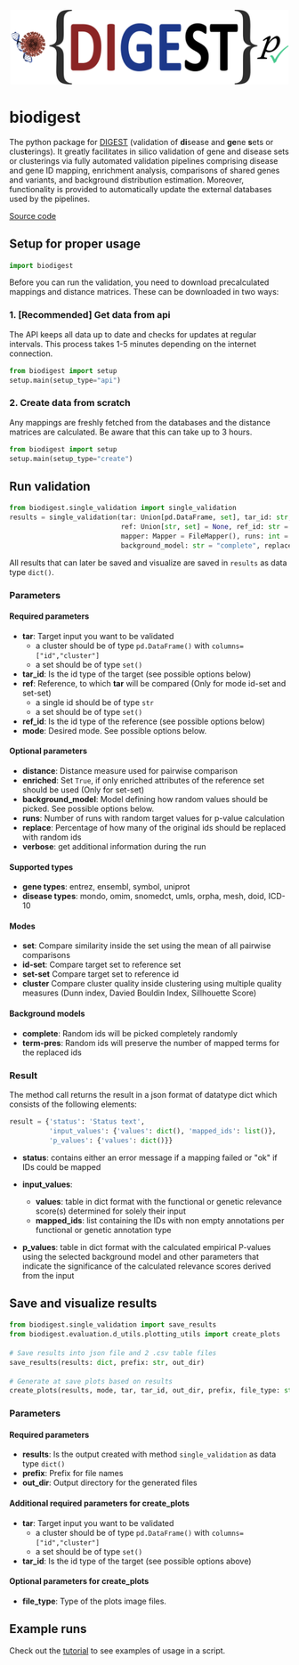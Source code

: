 <p align="center">
  <img alt="DIGEST Logo" src="https://github.com/bionetslab/digest/blob/main/digest_logo.png?raw=true" width="500" />
</p>

# biodigest
The python package for [DIGEST](https://digest-validation.net/) (validation of **di**sease and **ge**ne **s**ets or clus**t**erings). It greatly facilitates in silico validation of gene and disease sets or clusterings via fully automated validation pipelines comprising disease and gene ID mapping, enrichment
analysis, comparisons of shared genes and variants, and background distribution estimation. Moreover, functionality is provided to automatically update the external databases used by the pipelines.

[Source code](https://github.com/bionetslab/digest)

## Setup for proper usage
```python
import biodigest
```

Before you can run the validation, you need to download precalculated mappings and distance matrices. These can be downloaded in two ways:
### 1. [Recommended] Get data from api
The API keeps all data up to date and checks for updates at regular intervals. This process takes 1-5 minutes depending on the internet connection.
```python
from biodigest import setup
setup.main(setup_type="api")
```
### 2. Create data from scratch
Any mappings are freshly fetched from the databases and the distance matrices are calculated. Be aware that this can take up to 3 hours. 
```python
from biodigest import setup
setup.main(setup_type="create")
```

## Run validation
```python
from biodigest.single_validation import single_validation
results = single_validation(tar: Union[pd.DataFrame, set], tar_id: str, mode: str, distance: str = "jaccard",
                            ref: Union[str, set] = None, ref_id: str = None, enriched: bool = False,
                            mapper: Mapper = FileMapper(), runs: int = config.NUMBER_OF_RANDOM_RUNS,
                            background_model: str = "complete", replace=100, verbose: bool = False)
```
All results that can later be saved and visualize are saved in `results` as data type `dict()`.
### Parameters
#### Required parameters
- **tar**: Target input you want to be validated
  - a cluster should be of type `pd.DataFrame()` with `columns=["id","cluster"]`
  - a set should be of type `set()`
- **tar_id**: Is the id type of the target (see possible options below)
- **ref**: Reference, to which **tar** will be compared (Only for mode id-set and set-set) 
  - a single id should be of type `str`
  - a set should be of type `set()`
- **ref_id**: Is the id type of the reference (see possible options below)
- **mode**: Desired mode. See possible options below.
#### Optional parameters
- **distance**: Distance measure used for pairwise comparison
- **enriched**: Set `True`, if only enriched attributes of the reference set should be used (Only for set-set)
- **background_model**: Model defining how random values should be picked. See possible options below.
- **runs**: Number of runs with random target values for p-value calculation
- **replace**: Percentage of how many of the original ids should be replaced with random ids
- **verbose**: get additional information during the run
#### Supported types
- **gene types**: entrez, ensembl, symbol, uniprot
- **disease types**: mondo, omim, snomedct, umls, orpha, mesh, doid, ICD-10
#### Modes
- **set**: Compare similarity inside the set using the mean of all pairwise comparisons
- **id-set**: Compare target set to reference set
- **set-set** Compare target set to reference id
- **cluster** Compare cluster quality inside clustering using multiple quality measures (Dunn index, Davied Bouldin Index, Sillhouette Score)
#### Background models
- **complete**: Random ids will be picked completely randomly
- **term-pres**: Random ids will preserve the number of mapped terms for the replaced ids
### Result
The method call returns the result in a json format of datatype dict which consists of 
the following elements:
```python
result = {'status': 'Status text',
          'input_values': {'values': dict(), 'mapped_ids': list()}, 
          'p_values': {'values': dict()}}
```
- **status**: contains either an error message if a mapping failed or "ok" if IDs could be mapped
- **input_values**:
  - **values**: table in dict format with the functional or genetic relevance score(s) determined for solely their input
  - **mapped_ids**: list containing the IDs with non empty annotations per functional or genetic annotation type
  
- **p_values**: table in dict format with the calculated empirical P-values using the selected background model and other parameters that indicate the significance of the calculated relevance scores derived from the input
## Save and visualize results
```python
from biodigest.single_validation import save_results
from biodigest.evaluation.d_utils.plotting_utils import create_plots

# Save results into json file and 2 .csv table files
save_results(results: dict, prefix: str, out_dir)

# Generate at save plots based on results
create_plots(results, mode, tar, tar_id, out_dir, prefix, file_type: str = "pdf")
```
### Parameters
#### Required parameters
- **results**: Is the output created with method `single_validation` as data type `dict()`
- **prefix**: Prefix for file names
- **out_dir**: Output directory for the generated files
#### Additional required parameters for create_plots
- **tar**: Target input you want to be validated
  - a cluster should be of type `pd.DataFrame()` with `columns=["id","cluster"]`
  - a set should be of type `set()`
- **tar_id**: Is the id type of the target (see possible options above)
#### Optional parameters for create_plots
- **file_type**: Type of the plots image files.
## Example runs
Check out the [tutorial](https://github.com/bionetslab/digest-tutorial) to see examples of usage in a script.
